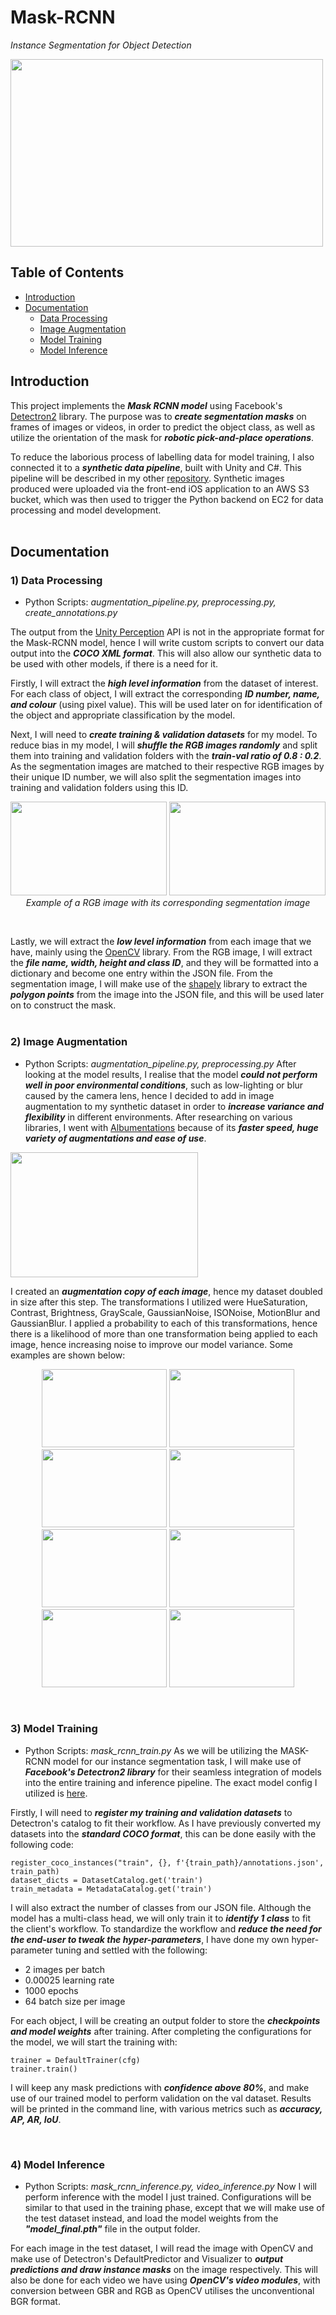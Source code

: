 # Mask-RCNN
*Instance Segmentation for Object Detection*
<br/> 

<img src='https://user-images.githubusercontent.com/77097236/142635960-72766b81-8dc1-46c7-83b3-86314e7a292b.jpg' width='500' height='300'>

## Table of Contents
* [Introduction](#introduction)
* [Documentation](#documentation)
  * [Data Processing](#1-data-processing)
  * [Image Augmentation](#2-image-augmentation)
  * [Model Training](#3-model-training)
  * [Model Inference](#4-model-inference)


## Introduction
This project implements the **_Mask RCNN model_** using Facebook's [Detectron2](https://github.com/facebookresearch/detectron2) library. The purpose was to **_create segmentation masks_** on frames of images or videos, in order to predict the object class, as well as utilize the orientation of the mask for **_robotic pick-and-place operations_**. 

To reduce the laborious process of labelling data for model training, I also connected it to a **_synthetic data pipeline_**, built with Unity and C#. This pipeline will be described in my other [repository](https://github.com/bkleck/SyntheticData). Synthetic images produced were uploaded via the front-end iOS application to an AWS S3 bucket, which was then used to trigger the Python backend on EC2 for data processing and model development.
<br/> 
<br/> 

## Documentation
### 1) Data Processing
- Python Scripts: *augmentation_pipeline.py, preprocessing.py, create_annotations.py*

The output from the [Unity Perception](https://github.com/Unity-Technologies/com.unity.perception) API is not in the appropriate format for the Mask-RCNN model, hence I will write custom scripts to convert our data output into the **_COCO XML format_**. This will also allow our synthetic data to be used with other models, if there is a need for it.

Firstly, I will extract the **_high level information_** from the dataset of interest. For each class of object, I will extract the corresponding **_ID number, name, and colour_** (using pixel value). This will be used later on for identification of the object and appropriate classification by the model.

Next, I will need to **_create training & validation datasets_** for my model. To reduce bias in my model, I will **_shuffle the RGB images randomly_** and split them into training and validation folders with the **_train-val ratio of 0.8 : 0.2_**. As the segmentation images are matched to their respective RGB images by their unique ID number, we will also split the segmentation images into training and validation folders using this ID.

<p align="center">
 <img src='https://user-images.githubusercontent.com/77097236/142641690-97a2ea93-4d48-46d4-a787-9dbcc72f4894.png' width='250' height='150'>
 <img src='https://user-images.githubusercontent.com/77097236/142641857-4382bf76-2bc2-43d8-9806-1c48a9278c7e.png' width='250' height='150'>
 <br/> 
 <i>Example of a RGB image with its corresponding segmentation image</i>
</p>

<br/> 

Lastly, we will extract the **_low level information_** from each image that we have, mainly using the [OpenCV](https://github.com/opencv/opencv) library. From the RGB image, I will extract the **_file name, width, height and class ID_**, and they will be formatted into a dictionary and become one entry within the JSON file. From the segmentation image, I will make use of the [shapely](https://shapely.readthedocs.io/en/stable/manual.html) library to extract the **_polygon points_** from the image into the JSON file, and this will be used later on to construct the mask.
<br/> 
<br/> 

### 2) Image Augmentation
- Python Scripts: *augmentation_pipeline.py, preprocessing.py*
After looking at the model results, I realise that the model **_could not perform well in poor environmental conditions_**, such as low-lighting or blur caused by the camera lens, hence I decided to add in image augmentation to my synthetic dataset in order to **_increase variance and flexibility_** in different environments. After researching on various libraries, I went with [Albumentations](https://github.com/albumentations-team/albumentations) because of its **_faster speed, huge variety of augmentations and ease of use_**.

 <img src='https://user-images.githubusercontent.com/77097236/142648920-f4b6e476-69c0-4eeb-b0b3-6d9af629e15e.png' width='300' height='200'>
 
I created an **_augmentation copy of each image_**, hence my dataset doubled in size after this step. The transformations I utilized were HueSaturation, Contrast, Brightness, GrayScale, GaussianNoise, ISONoise, MotionBlur and GaussianBlur. I applied a probability to each of this transformations, hence there is a likelihood of more than one transformation being applied to each image, hence increasing noise to improve our model variance. Some examples are shown below:

<p align="center">
  <img src='https://user-images.githubusercontent.com/77097236/142650630-1955b9c5-73f6-4309-95c9-2d3978906ac4.png' width='200' height='125'>
  <img src='https://user-images.githubusercontent.com/77097236/142650725-ccfcd3fa-9f98-4d59-8efb-c296c3d80b61.png' width='200' height='125'>
  <img src='https://user-images.githubusercontent.com/77097236/142650797-80c4518b-fa89-4cf3-be44-b81aad5905ce.png' width='200' height='125'>
  <img src='https://user-images.githubusercontent.com/77097236/142650848-2930d14a-9804-46ce-bab3-4ed2d1e7192c.png' width='200' height='125'>
  <img src='https://user-images.githubusercontent.com/77097236/142650873-9ffef3f0-7f62-41fc-b60a-af8a077d891e.png' width='200' height='125'>
  <img src='https://user-images.githubusercontent.com/77097236/142650913-862d46f2-94b2-4f6f-8cb1-3b53610d779d.png' width='200' height='125'>
  <img src='https://user-images.githubusercontent.com/77097236/142651839-e14a871b-ad54-4fa0-a420-352a751ed5f6.png' width='200' height='125'>
  <img src='https://user-images.githubusercontent.com/77097236/142652135-91e92c65-d7a7-4e0b-bc08-f5ada0b8ac3b.png' width='200' height='125'>
</p>

<br/> 

### 3) Model Training
- Python Scripts: *mask_rcnn_train.py*
As we will be utilizing the MASK-RCNN model for our instance segmentation task, I will make use of **_Facebook's Detectron2 library_** for their seamless integration of models into the entire training and inference pipeline. The exact model config I utilized is [here](https://github.com/facebookresearch/detectron2/blob/main/configs/COCO-InstanceSegmentation/mask_rcnn_R_50_FPN_1x.yaml). 

Firstly, I will need to **_register my training and validation datasets_** to Detectron's catalog to fit their workflow. As I have previously converted my datasets into the **_standard COCO format_**, this can be done easily with the following code:
```
register_coco_instances("train", {}, f'{train_path}/annotations.json', train_path)
dataset_dicts = DatasetCatalog.get('train')
train_metadata = MetadataCatalog.get('train')
```
I will also extract the number of classes from our JSON file. Although the model has a multi-class head, we will only train it to **_identify 1 class_** to fit the client's workflow. To standardize the workflow and **_reduce the need for the end-user to tweak the hyper-parameters_**, I have done my own hyper-parameter tuning and settled with the following:
- 2 images per batch
- 0.00025 learning rate
- 1000 epochs
- 64 batch size per image

For each object, I will be creating an output folder to store the **_checkpoints and model weights_** after training. After completing the configurations for the model, we will start the training with:
```
trainer = DefaultTrainer(cfg) 
trainer.train()
```
I will keep any mask predictions with **_confidence above 80%_**, and make use of our trained model to perform validation on the val dataset. Results will be printed in the command line, with various metrics such as **_accuracy, AP, AR, IoU_**.

<br/> 

### 4) Model Inference
- Python Scripts: *mask_rcnn_inference.py, video_inference.py*
Now I will perform inference with the model I just trained. Configurations will be similar to that used in the training phase, except that we will make use of the test dataset instead, and load the model weights from the **_"model_final.pth"_** file in the output folder.

For each image in the test dataset, I will read the image with OpenCV and make use of Detectron's DefaultPredictor and Visualizer to **_output predictions and draw instance masks_** on the image respectively. This will also be done for each video we have using **_OpenCV's video modules_**, with conversion between GBR and RGB as OpenCV utilises the unconventional BGR format. 
